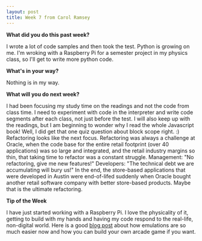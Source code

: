 ```yaml
---
layout: post
title: Week 7 from Carol Ramsey
---
```


**What did you do this past week?**

I wrote a lot of code samples and then took the test. Python is growing on me. I'm wroking with a Raspberry Pi for a semester project in my physics class, so I'll get to write more python code. 

**What's in your way?**

Nothing is in my way.     

**What will you do next week?**

I had been focusing my study time on the readings and not the code from class time. I need to experiment with code in the interpreter and write code segments after each class, not just before the test. I will also keep up with the readings, but I am beginning to wonder why I read the whole Javascript book! Well, I did get that one quiz question about block scope right. :) Refactoring looks like the next focus. Refactoring was always a challenge at Oracle, when the code base for the entire retail footprint (over 40 applications) was so large and integrated, and the retail industry margins so thin, that taking time to refactor was a constant struggle. Management: "No refactoring, give me new features!" Developers: "The technical debt we are accumulating will bury us!" In the end, the store-based applications that were developed in Austin were end-of-lifed suddenly when Oracle bought another retail software company with better store-based products. Maybe that is the ultimate refactoring.

**Tip of the Week**

I have just started working with a Raspberry Pi. I love the physicality of it, getting to build with my hands and having my code respond to the real-life, non-digital world. Here is a good <a href = "https://blog.codinghorror.com/the-raspberry-pi-has-revolutionized-emulation/">blog post</a> about how emulations are so much easier now and how you can build your own arcade game if you want. 



